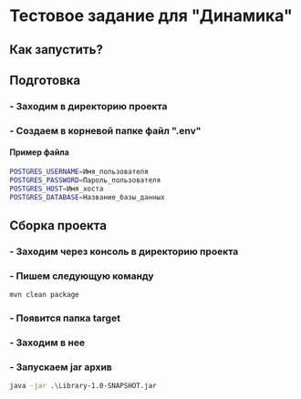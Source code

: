 # Тестовое задание для "Динамика"
## Как запустить?
    
## Подготовка
### - Заходим в директорию проекта
### - Создаем в корневой папке файл ".env"

#### Пример файла
```sh
POSTGRES_USERNAME=Имя_пользователя
POSTGRES_PASSWORD=Пароль_пользователя
POSTGRES_HOST=Имя_хоста
POSTGRES_DATABASE=Название_базы_данных
```

## Сборка проекта
### - Заходим через консоль в директорию проекта
### - Пишем следующую команду
```sh
mvn clean package  
```

### - Появится папка target
### - Заходим в нее
### - Запускаем jar архив
```sh
java -jar .\Library-1.0-SNAPSHOT.jar
```

